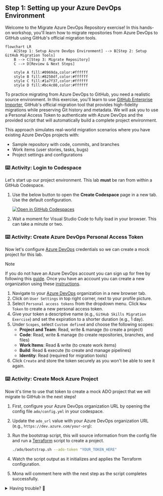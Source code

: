 ## Step 1: Setting up your Azure DevOps Environment

Welcome to the Migrate Azure DevOps Repository exercise! In this hands-on workshop, you'll learn how to migrate repositories from Azure DevOps to GitHub using GitHub's official migration tools.

```mermaid
flowchart LR
    A[Step 1: Setup Azure DevOps Environment] --> B[Step 2: Setup GitHub Migration Tools]
    B --> C[Step 3: Migrate Repository]
    C --> D[Review & Next Steps]

    style A fill:#0969da,color:#ffffff
    style B fill:#8250df,color:#ffffff
    style C fill:#1a7f37,color:#ffffff
    style D fill:#bc4c00,color:#ffffff
```

To practice migrating from Azure DevOps to GitHub, you need a realistic source environment. In this exercise, you'll learn to use [GitHub Enterprise Importer](https://docs.github.com/migrations/using-github-enterprise-importer/understanding-github-enterprise-importer/about-github-enterprise-importer), GitHub's official migration tool that provides high-fidelity migrations while preserving Git history and metadata. We will ask you to use a Personal Access Token to authenticate with Azure DevOps and the provided script that will automatically build a complete project environment.

This approach simulates real-world migration scenarios where you have existing Azure DevOps projects with:

- Sample repository with code, commits, and branches
- Work items (user stories, tasks, bugs)
- Project settings and configurations

### ⌨️ Activity: Login to Codespace

Let's start up our project environment. This lab **must** be ran from within a GitHub Codespace.

1. Use the below button to open the **Create Codespace** page in a new tab. Use the default configuration.

   [![Open in GitHub Codespaces](https://github.com/codespaces/badge.svg)](https://codespaces.new/{{full_repo_name}}?quickstart=1)

1. Wait a moment for Visual Studio Code to fully load in your browser. This can take a minute or two.

### ⌨️ Activity: Create Azure DevOps Personal Access Token

Now let's configure [Azure DevOps](https://dev.azure.com/) credentials so we can create a mock project for this lab.

> [!NOTE]
> If you do not have an Azure DevOps account you can sign up for free by following this [guide](https://learn.microsoft.com/azure/devops/user-guide/sign-up-invite-teammates?view=azure-devops&tabs=microsoft-account). Once you have an account you can create a new organization using these [instructions](https://learn.microsoft.com/azure/devops/organizations/accounts/create-organization?view=azure-devops).

1. Navigate to your [Azure DevOps](https://dev.azure.com/) organization in a new browser tab.
1. Click on `User Settings` in top right corner, next to your profile picture.
1. Select `Personal access tokens` from the dropdown menu. Click `New Token` to create a new personal access token.
1. Give your token a descriptive name (e.g., `GitHub Skills Migration Exercise`) and set the expiration to a shorter duration (e.g., 1 day).
1. Under `Scopes`, select `Custom defined` and choose the following scopes:
   - **Project and Team**: Read, write & manage (to create a project)
   - **Code**: Read, write & manage (to create repositories, branches, and files)
   - **Work Items**: Read & write (to create work items)
   - **Build**: Read & execute (to create and manage pipelines)
   - **Identity**: Read (required for migration tools)
1. Click `Create` and store the token securely as you won't be able to see it again.

### ⌨️ Activity: Create Mock Azure Project

Now it's time to use that token to create a mock ADO project that we will migrate to GitHub in the next steps!

1. First, configure your Azure DevOps organization URL by opening the config file `ado/config.yml` in your codespace.

1. Update the `ado_url` value with your Azure DevOps organization URL (e.g., `https://dev.azure.com/your-org`):

1. Run the bootstrap script, this will source information from the config file and run a [Terraform](https://developer.hashicorp.com/terraform) script to create a project.

   ```bash
   ./ado/bootstrap.sh --ado-token "YOUR_TOKEN_HERE"
   ```

1. Watch the script output as it initializes and applies the Terraform configuration.
1. Mona will comment here with the next step as the script completes successfully.

<details>
<summary>Having trouble? 🤷</summary><br/>

- Double-check that your organization URL is correct
- If you get permission errors, verify your token has the right scopes and run the command again

</details>
